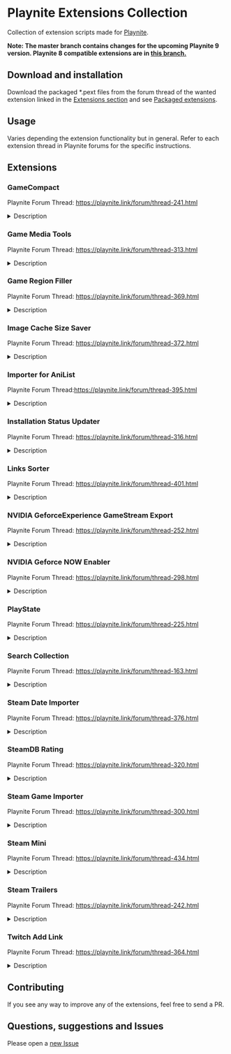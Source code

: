 # Playnite Extensions Collection

Collection of extension scripts made for [Playnite](https://github.com/JosefNemec/Playnite).

**Note: The master branch contains changes for the upcoming Playnite 9 version. Playnite 8 compatible extensions are in [this branch.](https://github.com/darklinkpower/PlayniteExtensionsCollection/tree/pre-playnite9)**

## Download and installation

Download the packaged *.pext files from the forum thread of the wanted extension linked in the [Extensions section](#extensions) and see [Packaged extensions](https://github.com/JosefNemec/Playnite/wiki/Installing-scripts-and-plugins#packaged-extensions).

## Usage

Varies depending the extension functionality but in general. Refer to each extension thread in Playnite forums for the specific instructions.

## Extensions

### GameCompact

Playnite Forum Thread: https://playnite.link/forum/thread-241.html

<details>

<summary>Description</summary>

This extension will compact the currently selected game(s) using the [compact](https://docs.microsoft.com/en-us/windows-server/administration/windows-commands/compact) windows command.

By default the extension will ignore files with the following extension since they compact barely anything if at all and will only make the compact function much slower:

`*.7z, *.aac, *.avi, *.ba, *.br, *.bz2, *.bik, *.pc_binkvid, *.bk2, *.bnk, *.cab, *.dl_, *.docx, *.flac, *.flv, *.gif, *.gz, *.jpeg, *.jpg, *.log, *.lz4, *.lzma, *.lzx, *.m2v, *.m4v, *.mkv, *.mp2, *.mp3, *.mp4, *.mpeg, *.mpg, *.ogg, *.onepkg, *.png, *.pptx, *.rar, *.upk, *.vob, *.vssx, *.vstx, *.wem, *.webm, *.wma, *.wmf, *.wmv, *.xap, *.xnb, *.xlsx, *.xz, *.zst, *.zstd`

</details>

### Game Media Tools

Playnite Forum Thread: https://playnite.link/forum/thread-313.html

<details>

<summary>Description</summary>

This extension is intended as a library mantaining tool and to make it easier to handle game media in your library.
It works with the currently available game media options: Covers images, background images and icons.

It currently has the following functions:

1. Missing Media: Detect games that are missing any of the media available.
2. Image aspect ratio: Enter an arbitrary aspect ratio and detect if the selected media is different in the processed games.
3. Image resolution: Enter an arbitrary resolution and detect if the selected media is different in the processed games.
4. Image extension: Enter an arbitrary file extension and detect if the selected games match.
5. Image size: Enter an arbitrary size in kb and detect if the selected games are bigger than that.
6. Open metadata folder: Open Metadata folder of selected games.

After processing, you'll see a dialogue window with the results and games will have a tag added if necessary for easy filtering with Playnite to afterwards manage the games.

</details>

### Game Region Filler

Playnite Forum Thread: https://playnite.link/forum/thread-369.html
<details>
<summary>Description</summary>

This extension will fill the region field based on the file name of your game.

</details>

### Image Cache Size Saver

Playnite Forum Thread: https://playnite.link/forum/thread-372.html

<details>

<summary>Description</summary>

This extension will save a considerable amount of space by processing the images in you Playnite's cache. This cache can use many GBs of space depending on your installation size, being the main culprit animated images that get automatically downloaded for your game's description. This extension will process all your images and only save their first frame to considerably reduce image sizes, and also process all other images in the cache. There won't be any difference to the user after using the extension's function.

Only images that have less size after being processed will overwrite your current images to provide the best savings in your cache and the list of processed images will be saved to not try to process them again when the extension is run afterwards.

The extension uses ImageMagick to do the image processing and it's required to download it in any location. ImageMagick can be downloaded here (See the "Windows Binary Release" section): https://imagemagick.org/script/download.php

</details>

### Importer for AniList

Playnite Forum Thread:https://playnite.link/forum/thread-395.html

<details>

<summary>Description</summary>

Made for personal use but maybe someone else finds it useful. It imports your lists from [MAL-Sync](https://malsync.moe/) for viewing in Playnite.

Features:
- Downloads Anime and Manga lists. "Platform" field is used to filter them
- Gets entry metadata
- Uses "Developer" field for authors in case of manga and for Studios in case of Anime. "Publishers" field is used for Producers for Anime.
- Gets completion status and the added entry uses the correspondant type in Playnite.
- Can overwrite completion status in existing entries in Playnite if changed in Anilist
- Play Action opens the entry AniList URL. A play action is also added for MyAnimeList if data is available.
- Adds links to stream or read imported entries, provided by MAL-Sync's API.

Notes:
- Your profile must be public
- It's suggested to use an exclusive Playnite installation for this extension to not saturate the database with entries, genres and specially tags.
- The extension can't update in any way information back to AniList. It was made in mind for just viewing in Playnite, while all the entries updating would be automatically made by [MAL-Sync](https://malsync.moe/) in your browser.
- Extension is currently limited in what it can do. I plan to rewrite it as a Library extension in the future.

</details>

### Installation Status Updater

Playnite Forum Thread: https://playnite.link/forum/thread-316.html

<details>

<summary>Description</summary>

This extension has two main functions:

1. Installation Status Updater: Check all the games in your library that have an executable, rom or ISO path and will do the following:
   * Installed games: check if the game file is still there and if not, mark the game as uninstalled.
   * Uninstalled games: check if the game file is now there and if true, mark the game as installed.
   
   The game scan is done when Playnite starts and also manually by selecting the function in the extensions menu. It has the function to export changes when ran manually.

2. Installation Path Updater: Modify the pointed install path of selected games for cases when the game image/file has been moved from the pointed location in Playnite. After using this function, it will be checked if the game executable, rom or ISO exists in the new location and update the games installation status. It has the function to export changes.

</details>

### Links Sorter

Playnite Forum Thread: https://playnite.link/forum/thread-401.html

<details>

<summary>Description</summary>

Simple extension that sorts the links of selected or all games in database by URL in ascending order (From A to Z, 0 to 9)

Please be aware that it sorts using the URL and not the link names.

This is with the purpose of not having to sort the game links manually each time a new one is added.

</details>

### NVIDIA GeforceExperience GameStream Export

Playnite Forum Thread: https://playnite.link/forum/thread-252.html
<details>
<summary>Description</summary>

This extension will export your selected games to NVIDIA Geforce Experience GameStreaming games database, allowing you to run them via a NVIDIA Shield or in any [Moonlight Game Streaming](https://moonlight-stream.org/) supported device, while retaining all the benefits of Playnite and allowing it to still manage your games.

</details>

### NVIDIA Geforce NOW Enabler

Playnite Forum Thread: https://playnite.link/forum/thread-298.html

<details>

<summary>Description</summary>

This extension will check which of your games have been enabled for the NVIDIA Geforce NOW Service, add "NVIDIA Geforce NOW" in their features to easily check them and also add a Play Action to the games to launch them via the service.

Compatible with games from Epic, Origin, Steam and Uplay.

</details>

### PlayState

Playnite Forum Thread: https://playnite.link/forum/thread-225.html

<details>

<summary>Description</summary>

This extension will let you suspend and resume your game at any moment. This gives a the benefit of pausing your game at any time and also to free your CPU and GPU usage when you are not playing, effectively acting as if you closed the game when you activate the script. See the screenshots for comparison.

It's required to have [AutoHotkey](https://www.autohotkey.com/) installed to make use of this extension.

</details>

### Search Collection

Playnite Forum Thread: https://playnite.link/forum/thread-163.html

<details>

<summary>Description</summary>

This extension will search the currently selected game(s) on different websites in your web browser.

</details>

### Steam Date Importer

Playnite Forum Thread: https://playnite.link/forum/thread-376.html

<details>

<summary>Description</summary>

This extension will obtain the date of when the steam games in your account where bought by obtaining them from the license date. This is to have better reference inside Playnite of when all your games were bought, instead of just when they were imported into your Playnite library.

The dates are obtained by parsing the data found in the licenses page when logged into Steam.

The extension has the following functionalities:
1. Export obtained Steam license data (License name and date).
2. Replace "Added date" information in your games from the one found in Steam.
3. Export extension results, including the game names with their new added dates.

</details>

### SteamDB Rating

Playnite Forum Thread: https://playnite.link/forum/thread-320.html
<details>
<summary>Description</summary>

This extension will get the SteamDB rating-like score and put it in the game community Score. The problem with the Steam review scores is that they can be innacurate on certain games with a low number of reviews and this extension is an attempt to fix this and show more accurate information. For more information about SteamDB's algorithm see [Introducing Steam Database's new rating algorithm](https://steamdb.info/blog/steamdb-rating/)

The extension is compatible with Steam games and games that have a Steam Store link.

</details>

### Steam Game Importer

Playnite Forum Thread: https://playnite.link/forum/thread-300.html

<details>

<summary>Description</summary>

This extension will add a steam game to your library. You need to input either a valid steam id or url. It can also import all your games not currently imported in Playnite. This extension is mainly intended as a workaround for [Playnite's Issue #910.](https://github.com/JosefNemec/Playnite/issues/910)

</details>

### Steam Mini

Playnite Forum Thread: https://playnite.link/forum/thread-434.html

<details>

<summary>Description</summary>

This extension will make Steam launch in a minimal mode with minimal RAM usage by disabling the embedded browser, which is the main culprit of high RAM usage by Steam

There are 2 versions of the extension:

* Whitelist: The extension will only execute for games marked as whitelisted by the extension functions.
* Blacklist: The extension will execute for all games except the ones marked as blacklisted by the extension functions.

Disabling the browser helps you reduce RAM usage but comes with drawbacks.

What will work:

* You can play games normally
* You can install games and see your game list in Steam
* You can access Steam settings normally

What won't work while in this mode:

* You can't uninstall games (Applies trying to Uninstall via Playnite as well).
* Steam Chat will be unavailable while playing a game when the overlay is enabled in settings.
* You can't use the Steam browser, so you can't access community pages, browse the Store or use the overlay browser.

Please make sure to understand this and don't ask for support when the drawbacks have been explained.

To access the missing functions you can still launch Steam normally and it is recommended to use the "Auto Close Clients" feature in Playnite to not interfere with the uninstall feature by only launching Steam in this mode when a game will be played.

</details>

### Steam Trailers

Playnite Forum Thread: https://playnite.link/forum/thread-242.html

<details>

<summary>Description</summary>

This extension will search for trailers for your games in your web browser or in a Playnite Window. It also works for non-Steam games.

There are 2 versions of the extension:

* Playnite Version: Opens the video in a Playnite window.
* Web Browser Version: Opens the video in your Web Browser (Only available in forums).

</details>

### Twitch Add Link

Playnite Forum Thread: https://playnite.link/forum/thread-364.html

<details>

<summary>Description</summary>

This extension will add a Twitch Link to your selected games.

There are two functions:

1. Twitch - Add Twitch link to selected games (Automatic): will search for Twitch Links of games and only add the ones found automatically without user input.
2. Twitch - Add Twitch link to selected games (Manual): will search for Twitch Links of games, add the ones found automatically and request the user to enter the correct Urls when not automatically found.

</details>

## Contributing

If you see any way to improve any of the extensions, feel free to send a PR.


## Questions, suggestions and Issues

Please open a [new Issue](https://github.com/darklinkpower/PlayniteScriptExtensions/issues)
